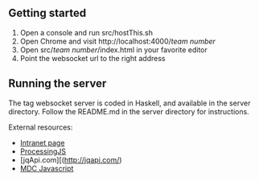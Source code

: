 Getting started
---------------

 1. Open a console and run src/hostThis.sh
 2. Open Chrome and visit http://localhost:4000/_team number_
 3. Open src/_team number_/index.html in your favorite editor
 4. Point the websocket url to the right address

Running the server
------------------
The tag websocket server is coded in Haskell, and available in the server directory. Follow the README.md in the server directory for instructions.

External resources:

 * [Intranet page](https://intranet.xebia.com/confluence/display/knowledge/Flex+your+Javascript+muscles)
 * [ProcessingJS](http://processingjs.org/reference)
 * [jqApi.com][(http://jqapi.com/)
 * [MDC Javascript](https://developer.mozilla.org/en/JavaScript)

